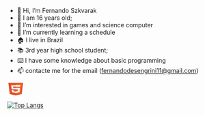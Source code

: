 - 👋 Hi, I’m Fernando Szkvarak
- 🧍 I am 16 years old;
- 👀 I’m interested in games and science computer
- 🌱 I’m currently learning a schedule
- 🏠 I live in Brazil 
- 📚 3rd year high school student;
- ⌨️ I have some knowledge about basic programming
- 📫 contacte me for the email (fernandodesengrini11@gmail.com)

<a href="https://github.com/FernandoSzkvarak" taregt="_blank">
<img align="center" alt="FernandoSzkvarak" height="30" width="40" src="https://raw.githubusercontent.com/devicons/devicon/master/icons/html5/html5-original.svg" style="max-width:100%;">
</a>


[![Top Langs](https://github-readme-stats.vercel.app/api/top-langs/?username=FernandoSzkvarak&layout=compact)](https://github.com/FernandoSzkvarak/github-readme-stats)



